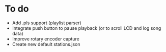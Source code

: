 # To do

- Add .pls support (playlist parser)
- Integrate push button to pause playback (or to scroll LCD and log song data)
- Improve rotary encoder capture
- Create new default stations.json
